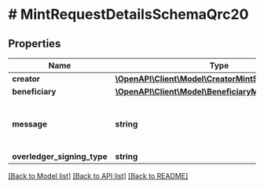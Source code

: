 # # MintRequestDetailsSchemaQrc20

## Properties

Name | Type | Description | Notes
------------ | ------------- | ------------- | -------------
**creator** | [**\OpenAPI\Client\Model\CreatorMintSchema**](CreatorMintSchema.md) |  | [optional]
**beneficiary** | [**\OpenAPI\Client\Model\BeneficiaryMintSchemaQrc20**](BeneficiaryMintSchemaQrc20.md) |  | [optional]
**message** | **string** | Any text-based element of the data payload | [optional]
**overledger_signing_type** | **string** |  | [optional]

[[Back to Model list]](../../README.md#models) [[Back to API list]](../../README.md#endpoints) [[Back to README]](../../README.md)
